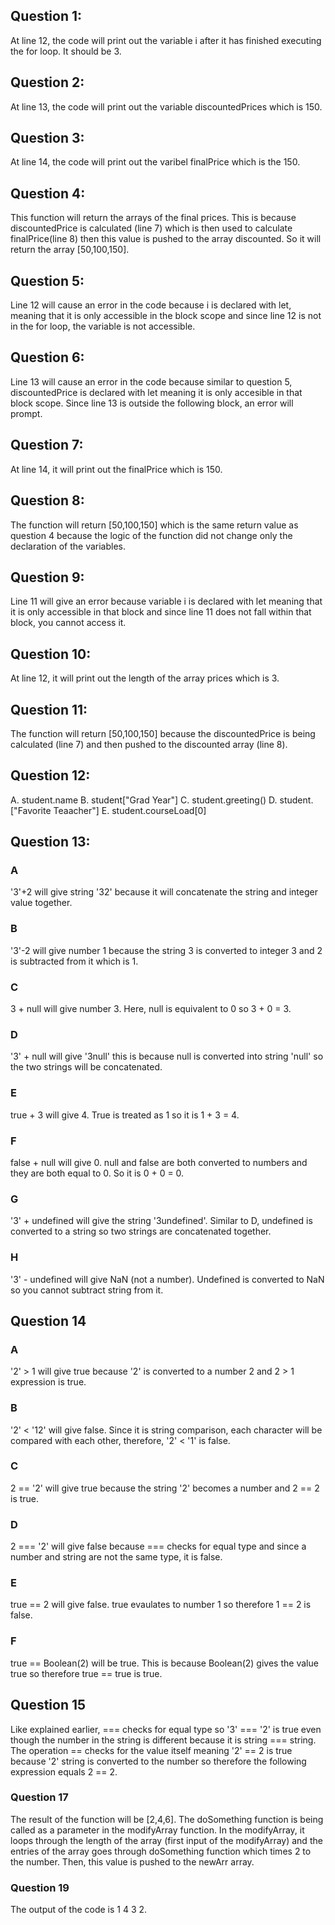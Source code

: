 ## Question 1: 
At line 12, the code will print out the variable i after it has finished executing the for loop. It should be 3. 

## Question 2: 
At line 13, the code will print out the variable discountedPrices which is 150. 

## Question 3: 
At line 14, the code will print out the varibel finalPrice which is the 150. 

## Question 4: 
This function will return the arrays of the final prices. This is because discountedPrice is calculated (line 7) which is then used to calculate finalPrice(line 8) then this value is pushed to the array discounted. So it will return the array [50,100,150].

## Question 5: 
Line 12 will cause an error in the code because i is declared with let, meaning that it is only accessible in the block scope and since line 12 is not in the for loop, the variable is not accessible. 

## Question 6: 
Line 13 will cause an error in the code because similar to question 5, discountedPrice is declared with let meaning it is only accesible in that block scope. Since line 13 is outside the following block, an error will prompt. 

## Question 7: 
At line 14, it will print out the finalPrice which is 150. 

## Question 8: 
The function will return [50,100,150] which is the same return value as question 4 because the logic of the function did not change only the declaration of the variables.

## Question 9: 
Line 11 will give an error because variable i is declared with let meaning that it is only accessible in that block and since line 11 does not fall within that block, you cannot access it.

## Question 10:
At line 12, it will print out the length of the array prices which is 3. 

## Question 11: 
The function will return [50,100,150] because the discountedPrice is being calculated (line 7) and then pushed to the discounted array (line 8). 

## Question 12:
A. student.name
B. student["Grad Year"]
C. student.greeting()
D. student.["Favorite Teaacher"]
E. student.courseLoad[0]

## Question 13: 
### A
'3'+2 will give string '32' because it will concatenate the string and integer value together. 
### B
'3'-2 will give number 1 because the string 3 is converted to integer 3 and 2 is subtracted from it which is 1. 
### C
3 + null will give number 3. Here, null is equivalent to 0 so 3 + 0 = 3. 
### D
'3' + null will give '3null' this is because null is converted into string 'null' so the two strings will be concatenated. 
### E
true + 3  will give 4. True is treated as 1 so it is 1 + 3 = 4. 
### F
false + null will give 0. null and false are both converted to numbers and they are both equal to 0. So it is 0 + 0 = 0. 
### G
'3' + undefined will give the string '3undefined'. Similar to D, undefined is converted to a string so two strings are concatenated together. 
### H
'3' - undefined will give NaN (not a number). Undefined is converted to NaN so you cannot subtract string from it. 

## Question 14
### A
'2' > 1 will give true because '2' is converted to a number 2 and 2 > 1 expression is true. 
### B
'2' < '12' will give false. Since it is string comparison, each character will be compared with each other, therefore, '2' < '1' is false. 
### C
2 == '2' will give true because the string '2' becomes a number and 2 == 2 is true. 
### D
2 === '2' will give false because === checks for equal type and since a number and string are not the same type, it is false.
### E
true == 2 will give false. true evaulates to number 1 so therefore 1 == 2 is false. 
### F
true == Boolean(2) will be true. This is because Boolean(2) gives the value true so therefore true == true is true. 

## Question 15
Like explained earlier, === checks for equal type so '3' === '2' is true even though the number in the string is different because it is string === string. The operation == checks for the value itself meaning '2' == 2 is true because '2' string is converted to the number so therefore the following expression equals 2 == 2. 

### Question 17
The result of the function will be [2,4,6]. The doSomething function is being called as a parameter in the modifyArray function. In the modifyArray, it loops through the length of the array (first input of the modifyArray) and the entries of the array goes through doSomething function which times 2 to the number. Then, this value is pushed to the newArr array. 

### Question 19
The output of the code is 1 4 3 2.